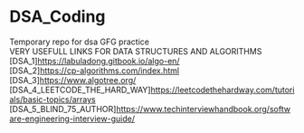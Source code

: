 # DSA_Coding
Temporary repo for dsa GFG practice<br>
VERY USEFULL LINKS FOR DATA STRUCTURES AND ALGORITHMS<br>
[DSA_1]https://labuladong.gitbook.io/algo-en/<br>
[DSA_2]https://cp-algorithms.com/index.html<br>
[DSA_3]https://www.algotree.org/<br>
[DSA_4_LEETCODE_THE_HARD_WAY]https://leetcodethehardway.com/tutorials/basic-topics/arrays<br>
[DSA_5_BLIND_75_AUTHOR]https://www.techinterviewhandbook.org/software-engineering-interview-guide/
